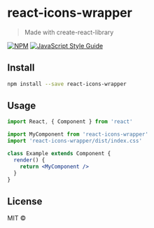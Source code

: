 # react-icons-wrapper

> Made with create-react-library

[![NPM](https://img.shields.io/npm/v/react-icons-wrapper.svg)](https://www.npmjs.com/package/react-icons-wrapper) [![JavaScript Style Guide](https://img.shields.io/badge/code_style-standard-brightgreen.svg)](https://standardjs.com)

## Install

```bash
npm install --save react-icons-wrapper
```

## Usage

```jsx
import React, { Component } from 'react'

import MyComponent from 'react-icons-wrapper'
import 'react-icons-wrapper/dist/index.css'

class Example extends Component {
  render() {
    return <MyComponent />
  }
}
```

## License

MIT © [](https://github.com/)
